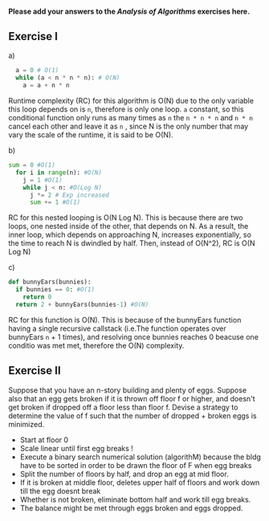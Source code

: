 #### Please add your answers to the ***Analysis of  Algorithms*** exercises here.

## Exercise I

a)
```python
  a = 0 # O(1)
  while (a < n * n * n): # O(N)
    a = a + n * n 
```

Runtime complexity (RC) for this algorithm is O(N) due to the only variable this loop depends on is `n`, therefore is only one loop.  `a` constant, so this conditional function only runs as many times as `n` the `n * n * n` and `n * n` cancel each other and leave it as `n`
, since N is the only number that may vary the scale of the runtime, it is said to be O(N).


b)
```python
sum = 0 #O(1)
  for i in range(n): #O(N)
    j = 1 #O(1)
    while j < n: #O(Log N)
      j *= 2 # Exp increased
      sum += 1 #O(1)
```

RC for this nested looping is O(N Log N). This is because there are two loops, one nested inside of the other, that depends on N. As a result, the inner loop, which depends on approaching N, increases exponentially, so the time to reach N is dwindled by half. Then, instead of O(N^2), RC is O(N Log N)

c)
```python
def bunnyEars(bunnies):
  if bunnies == 0: #O(1)
    return 0
  return 2 + bunnyEars(bunnies-1) #O(N)
```
RC for this function is O(N). This is because of the bunnyEars function having a single recursive callstack (i.e.The function operates over bunnyEars `n` + 1 times), and resolving once bunnies reaches 0 beacuse one conditio was met met, therefore the O(N) complexity.

## Exercise II

Suppose that you have an n-story building and plenty of eggs. Suppose also that an egg gets broken if it is thrown off floor f or higher, and doesn't get broken if dropped off a floor less than floor f. Devise a strategy to determine the value of f such that the number of dropped + broken eggs is minimized.

- Start at floor 0
- Scale linear until first egg breaks !
- Execute a binary search numerical solution (algorithM) because the bldg have to be sorted in order to be drawn the floor of F when egg breaks
- Split the number of floors by half, and drop an egg at mid floor.
- If it is broken at middle floor, deletes upper half of floors and work down till the egg doesnt break
- Whether is not broken, eliminate bottom half and work till egg breaks.
- The balance might be met through eggs broken and eggs dropped. 
